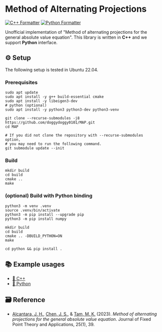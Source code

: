 # Method of Alternating Projections

[![C++ Formatter](https://img.shields.io/badge/C++_Formatter-clang--format_18.1.8-blue?style=flat-square)](https://github.com/llvm/llvm-project/releases/tag/llvmorg-18.1.8)
[![Python Formatter](https://img.shields.io/badge/Python_Formatter-ruff-red?style=flat-square)](https://github.com/astral-sh/ruff)

Unofficial implementation of "Method of alternating projections for the general absolute value equation". This library is written in **C++** and we support **Python** interface. 

## :gear: Setup

The following setup is tested in Ubuntu 22.04.

### Prerequisites
```shell
sudo apt update
sudo apt install -y g++ build-essential cmake
sudo apt install -y libeigen3-dev
# python (optional)
sudo apt install -y python3 python3-dev python3-venv

git clone --recurse-submodules -j8 https://github.com/doggydoggy0101/MAP.git
cd MAP

# If you did not clone the repository with --recurse-submodules option,
# you may need to run the following command.
git submodule update --init
```

### Build

```shell
mkdir build
cd build
cmake .. 
make
```

### (optional) Build with Python binding
```shell
python3 -m venv .venv
source .venv/bin/activate
python3 -m pip install --upgrade pip
python3 -m pip install numpy

mkdir build
cd build
cmake .. -DBUILD_PYTHON=ON
make

cd python && pip install .
```

## :books: Example usages

- [:croissant: C++](examples/cpp)
- [:snake: Python](examples/python)

## :card_file_box: Reference

- [Alcantara, J. H.](https://jhalcantara.github.io/), [Chen, J. S.](https://math.ntnu.edu.tw/~jschen/), & [Tam, M. K.](https://matthewktam.com/) (2023). *Method of alternating projections for the general absolute value equation*. Journal of Fixed Point Theory and Applications, 25(1), 39.
